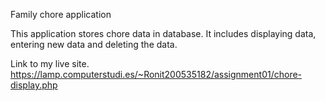 Family chore application

This application stores chore data in database.
It includes displaying data, entering new data and deleting the data.

Link to my live site.
https://lamp.computerstudi.es/~Ronit200535182/assignment01/chore-display.php